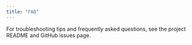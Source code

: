 ```yaml
---
title: "FAQ"
---
```


For troubleshooting tips and frequently asked questions, see the project README and GitHub issues page.
